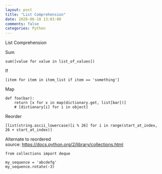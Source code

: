 ```yaml
---
layout: post
title: "List Comprehension"
date: 2020-06-18 13:03:00 
comments: false
categories: Python
---
```


List Comprehension

Sum
```
sum([value for value in list_of_values])
```

If
```
[item for item in item_list if item == 'something']
```

Map
```
def foo(bar):
    return [x for x in map(dictionary.get, list[bar])]
    # [dictionary[i] for i in object]
```

Reorder
```
[list(string.ascii_lowercase)[i % 26] for i in range(start_at_index, 26 + start_at_index)]
```

Alternate to reordered<br />
source: <a href='https://docs.python.org/2/library/collections.html'>https://docs.python.org/2/library/collections.html</a>
```
from collections import deque

my_sequence = 'abcdefg'
my_sequence.rotate(-3)
```